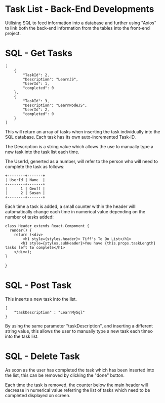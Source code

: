 # Task List - Back-End Developments
Utilising SQL to feed information into a database and further using "Axios" to link both the back-end information from the tables into the front-end project.

# SQL - Get Tasks
```
[
    {
        "TaskId": 2,
        "Description": "LearnJS",
        "UserId": 1,
        "completed": 0
    },
    {
        "TaskId": 3,
        "Description": "LearnNodeJS",
        "UserId": 2,
        "completed": 0
    }
]
```
This will return an array of tasks when inserting the task individually into the SQL database. Each task has its own auto-incremented Task-ID.

The Description is a string value which allows the use to manually type a new task into the task list each time.

The UserId, generted as a number, will refer to the person who will need to complete the task as follows:
```
+--------+-------+
| UserId | Name  |
+--------+-------+
|      1 | Geoff |
|      2 | Susan |
+--------+-------+

```
Each time a task is added, a small counter within the header will automatically change each time in numerical value depending on the number of tasks added:

    class Header extends React.Component {
      render() {
        return (<div>
            <h1 style={styles.header}> Tiff's To Do List</h1>
           <h1 style={styles.subHeader}>You have {this.props.taskLength} tasks left to complete</h1>
        </div>);
    }
}

# SQL - Post Task

This inserts a new task into the list.

```
{
	"taskDescription" : "LearnMySql"
}

```
By using the same parameter "taskDescription", and inserting a different string value, this allows the user to manually type a new task each timeo into the task list. 

# SQL - Delete Task

As soon as the user has completed the task which has been inserted into the list, this can be removed by clicking the "done" button. 

Each time the task is removed, the counter below the main header will decrease in numerical value referring the list of tasks which need to be completed displayed on screen. 

